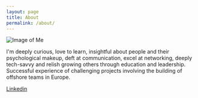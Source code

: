 ```yaml
---
layout: page
title: About
permalink: /about/
---
```


![Image of Me](https://media.licdn.com/mpr/mpr/shrinknp_200_200/AAEAAQAAAAAAAAjWAAAAJDlkYjdiNmEzLWQ4MzYtNGQ4OC1hZGU4LTM4NzYwMmU1NmM4Zg.jpg)

I'm deeply curious, love to learn, insightful about people and their psychological makeup, deft at communication, excel at networking, deeply tech-savvy and relish growing others through education and leadership. Successful experience of challenging projects involving the building of offshore teams in Europe.

[Linkedin](https://www.linkedin.com/in/suchov)
